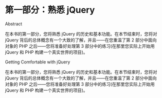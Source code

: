 # 第一部分：熟悉 jQuery

Abstract

在本书的第一部分，您将熟悉 jQuery 的历史和基本功能。在本节结束时，您将对 jQuery 背后的总体概念有一个大致的了解，并且——在您重温了第 2 部分中面向对象的 PHP 之后——您将准备好处理第 3 部分中的练习(在那里您实际上开始用 jQuery 和 PHP 构建一个真实世界的项目)。

Getting Comfortable with jQuery

在本书的第一部分，您将熟悉 jQuery 的历史和基本功能。在本节结束时，您将对 jQuery 背后的总体概念有一个大致的了解，并且——在您重温了第 2 部分中面向对象的 PHP 之后——您将准备好处理第 3 部分中的练习(在那里您实际上开始用 jQuery 和 PHP 构建一个真实世界的项目)。